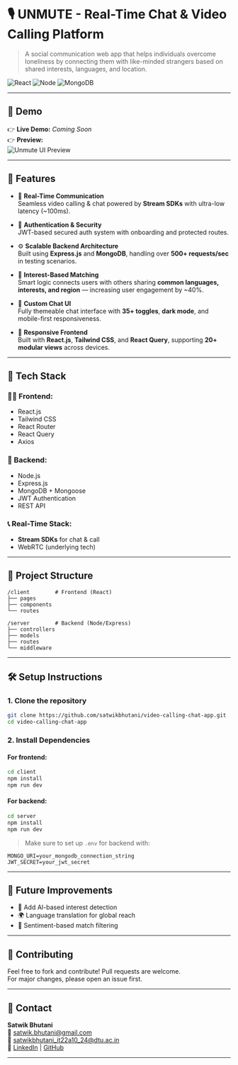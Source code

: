 # 🎙️ UNMUTE - Real-Time Chat & Video Calling Platform

> A social communication web app that helps individuals overcome loneliness by connecting them with like-minded strangers based on shared interests, languages, and location.

![React](https://img.shields.io/badge/Frontend-React.js-61DAFB?logo=react)
![Node](https://img.shields.io/badge/Backend-Node.js-green?logo=node.js)
![MongoDB](https://img.shields.io/badge/Database-MongoDB-brightgreen?logo=mongodb)

---

## 📸 Demo

👉 **Live Demo:** _Coming Soon_  
👉 **Preview:**  
![Unmute UI Preview](https://your-image-link-here.com) <!-- Replace with actual preview link -->

---

## 🚀 Features

- 💬 **Real-Time Communication**  
  Seamless video calling & chat powered by **Stream SDKs** with ultra-low latency (~100ms).

- 🔐 **Authentication & Security**  
  JWT-based secured auth system with onboarding and protected routes.

- ⚙️ **Scalable Backend Architecture**  
  Built using **Express.js** and **MongoDB**, handling over **500+ requests/sec** in testing scenarios.

- 🎯 **Interest-Based Matching**  
  Smart logic connects users with others sharing **common languages, interests, and region** — increasing user engagement by ~40%.

- 🎨 **Custom Chat UI**  
  Fully themeable chat interface with **35+ toggles**, **dark mode**, and mobile-first responsiveness.

- 📱 **Responsive Frontend**  
  Built with **React.js**, **Tailwind CSS**, and **React Query**, supporting **20+ modular views** across devices.

---

## 🧩 Tech Stack

### 👨‍💻 Frontend:
- React.js
- Tailwind CSS
- React Router
- React Query
- Axios

### 🧠 Backend:
- Node.js
- Express.js
- MongoDB + Mongoose
- JWT Authentication
- REST API

### 📞 Real-Time Stack:
- **Stream SDKs** for chat & call
- WebRTC (underlying tech)

---

## 📂 Project Structure

```
/client        # Frontend (React)
├── pages
├── components
└── routes

/server        # Backend (Node/Express)
├── controllers
├── models
├── routes
└── middleware
```

---

## 🛠️ Setup Instructions

### 1. Clone the repository
```bash
git clone https://github.com/satwikbhutani/video-calling-chat-app.git
cd video-calling-chat-app
```

### 2. Install Dependencies

#### For frontend:
```bash
cd client
npm install
npm run dev
```

#### For backend:
```bash
cd server
npm install
npm run dev
```

> Make sure to set up `.env` for backend with:
```env
MONGO_URI=your_mongodb_connection_string
JWT_SECRET=your_jwt_secret
```

---

## 📌 Future Improvements

- 🔎 Add AI-based interest detection
- 🌍 Language translation for global reach
- 🧠 Sentiment-based match filtering

---

## 🤝 Contributing

Feel free to fork and contribute! Pull requests are welcome.  
For major changes, please open an issue first.

---

## 📧 Contact

**Satwik Bhutani**  
📩 satwik.bhutani@gmail.com  
📩 satwikbhutani_it22a10_24@dtu.ac.in  
🔗 [LinkedIn](https://linkedin.com/in/satwikbhutani) | [GitHub](https://github.com/satwikbhutani)

---

